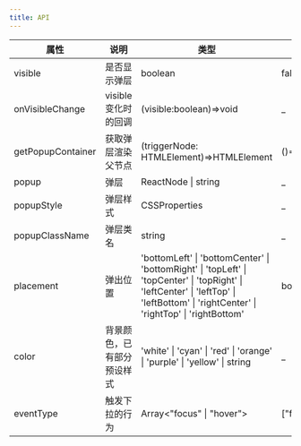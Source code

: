 ```yaml
---    
title: API
---
```


| 属性 | 说明 | 类型 | 默认值 | 
| --- | ------- | --- | --- | 
| visible | 是否显示弹层 | boolean | false |
| onVisibleChange | visible变化时的回调 | (visible:boolean)=>void | _ |
| getPopupContainer | 获取弹层渲染父节点 | (triggerNode: HTMLElement)=>HTMLElement | ()=>document.body |
| popup | 弹层 | ReactNode \| string | _ |
| popupStyle | 弹层样式 | CSSProperties | _ |
| popupClassName | 弹层类名 | string | _ |
| placement | 弹出位置 | 'bottomLeft' \| 'bottomCenter' \| 'bottomRight' \| 'topLeft' \| 'topCenter' \| 'topRight' \| 'leftCenter' \| 'leftTop' \| 'leftBottom' \| 'rightCenter' \| 'rightTop' \| 'rightBottom' | bottomLeft |
| color | 背景颜色，已有部分预设样式 | 'white' \| 'cyan' \| 'red' \| 'orange' \| 'purple' \| 'yellow' \| string |  _  |
| eventType | 触发下拉的行为 | Array<"focus" \| "hover"> | \["focus"\] |
